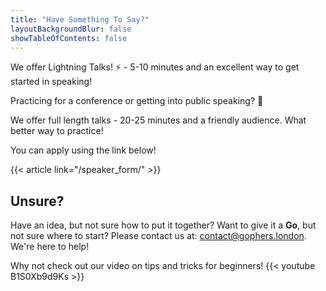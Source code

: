 ```yaml
---
title: "Have Something To Say?"
layoutBackgroundBlur: false
showTableOfContents: false
---
```


We offer Lightning Talks! ⚡ - 5-10 minutes and an excellent way to get started in speaking!

Practicing for a conference or getting into public speaking? 🤔

We offer full length talks - 20-25 minutes and a friendly audience. What better way to practice!

You can apply using the link below!

{{< article link="/speaker_form/" >}}

## Unsure?
Have an idea, but not sure how to put it together? Want to give it a **Go**, but not sure where to start?
Please contact us at: [contact@gophers.london](mailto:contact@gophers.london). We're here to help!

Why not check out our video on tips and tricks for beginners!
{{< youtube B1S0Xb9d9Ks >}}
